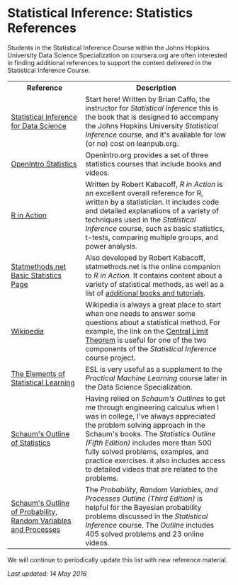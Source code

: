 # Statistical Inference: Statistics References

Students in the Statistical Inference Course within the Johns Hopkins University Data Science Specialization on coursera.org are often interested in finding additional references to support the content delivered in the Statistical Inference Course.

<table>
<tr><th>Reference</th><th>Description</th></tr>
<tr><td><a href="https://leanpub.com/LittleInferenceBook"> Statistical Inference for Data Science </a></td><td>Start here! Written by Brian Caffo, the instructor for <em>Statistical Inference</em> this is the book that is designed to accompany the Johns Hopkins University <em>Statistical Inference</em> course, and it's available for low (or no) cost on leanpub.org. </td></tr>
<tr><td><a href="https://openintro.org/stat"> OpenIntro Statistics </a></td><td>Openintro.org provides a set of three statistics courses that include books and videos.  </td></tr>
<tr><td> <a href="https://www.manning.com/books/r-in-action-second-edition"> R in Action</a></td><td>Written by Robert Kabacoff, <em>R in Action</em> is an excellent overall reference for R, written by a statistician. It includes code and detailed explanations of a variety of techniques used in the <em>Statistical Inference</em> course, such as basic statistics, t-tests, comparing multiple groups, and power analysis.</td></tr>
<tr><td><a href="http://statmethods.net/stats/index.html"> Statmethods.net Basic Statistics Page</a> </td><td>Also developed by Robert Kabacoff, statmethods.net is the online companion to <em>R in Action.</em> It contains content about a variety of statistical methods, as well as a list of <a href="http://statmethods.net/about/books.html"> additional books and tutorials</a>.</td></tr>
<tr><td><a href="http://wikipedia.org"> Wikipedia</a></td><td>Wikipedia is always a great place to start when one needs to answer some questions about a statistical method. For example, the link on the <a href="https://en.wikipedia.org/wiki/Central_limit_theorem"> Central Limit Theorem</a> is useful for one of the two components of the <em>Statistical Inference</em> course project.</td></tr>
<tr><td><a href="http://statweb.stanford.edu/~tibs/ElemStatLearn/"> The Elements of Statistical Learning</a></td><td>ESL is very useful as a supplement to the <em>Practical Machine Learning</em> course later in the Data Science Specialization.</td></tr>
<tr><td><a href="http://www.amazon.com/Schaums-Outline-Statistics-5th-Outlines/dp/0071822526/ref=pd_sim_14_1?ie=UTF8&dpID=51OueXR42uL&dpSrc=sims&preST=_AC_UL320_SR238%2C320_&refRID=11YKF2R7S40J9RPMM4WP">Schaum's Outline of Statistics</a> </td><td>Having relied on <em>Schaum's Outlines</em> to get me through engineering calculus when I was in college, I've always appreciated the problem solving approach in the Schaum's books. The <em>Statistics Outline (Fifth Edition)</em> includes more than 500 fully solved problems, examples, and practice exercises. it also includes access to detailed videos that are related to the problems.</td><tr>
<tr><td><a href="http://www.amazon.com/Schaums-Probability-Variables-Processes-Outlines/dp/0071822984/ref=sr_1_2?ie=UTF8&qid=1463269680&sr=8-2&keywords=schaum%27s+outline+probability">Schaum's Outline of Probability, Random Variables and Processes</a> </td><td> The <em>Probability, Random Variables, and Processes Outline (Third Edition)</em> is helpful for the Bayesian probability problems discussed in the <em>Statistical Inference</em> course. The <em>Outline</em> includes 405 solved problems and 23 online videos.</td><tr>
</table>

We will continue to periodically update this list with new reference material.

*Last updated: 14 May 2016*
